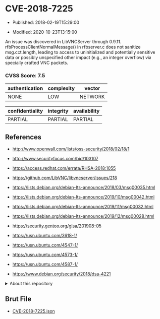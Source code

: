 # CVE-2018-7225

- Published: 2018-02-19T15:29:00

- Modified: 2020-10-23T13:15:00

An issue was discovered in LibVNCServer through 0.9.11. rfbProcessClientNormalMessage() in rfbserver.c does not sanitize msg.cct.length, leading to access to uninitialized and potentially sensitive data or possibly unspecified other impact (e.g., an integer overflow) via specially crafted VNC packets.

### CVSS Score: **7.5**

| authentication | complexity | vector |
| --- | --- | --- |
| NONE | LOW | NETWORK |

| confidentiality | integrity | availability |
| --- | --- | --- |
| PARTIAL | PARTIAL | PARTIAL |

## References

* http://www.openwall.com/lists/oss-security/2018/02/18/1

* http://www.securityfocus.com/bid/103107

* https://access.redhat.com/errata/RHSA-2018:1055

* https://github.com/LibVNC/libvncserver/issues/218

* https://lists.debian.org/debian-lts-announce/2018/03/msg00035.html

* https://lists.debian.org/debian-lts-announce/2019/10/msg00042.html

* https://lists.debian.org/debian-lts-announce/2019/11/msg00032.html

* https://lists.debian.org/debian-lts-announce/2019/12/msg00028.html

* https://security.gentoo.org/glsa/201908-05

* https://usn.ubuntu.com/3618-1/

* https://usn.ubuntu.com/4547-1/

* https://usn.ubuntu.com/4573-1/

* https://usn.ubuntu.com/4587-1/

* https://www.debian.org/security/2018/dsa-4221

<details>
<summary>About this repository</summary> 

  This repository is part of the project [Live Hack CVE](https://github.com/Live-Hack-CVE). Main website can be found [www.live-hack.org](https://www.live-hack.org) 
  
  Made by [Sn0wAlice](https://github.com/Sn0wAlice) for the people that care about security and need to have a feed of the latest CVEs. Hope you enjoy it, don't forget to star the repo and follow me on [Twitter](https://twitter.com/Sn0wAlice) and [Github](https://github.com/Sn0wAlice). And that is my [personnal website](https://www.alice-snow.me/)

  - [Home Page](https://github.com/Live-Hack-CVE)
  - [Framework](https://github.com/Live-Hack-CVE/cve-framework)
  - [CVE database](https://github.com/Live-Hack-CVE/full_database)
  - [Changelog](https://github.com/Live-Hack-CVE/Changelog)
</details>

## Brut File

* [CVE-2018-7225.json](https://raw.githubusercontent.com/Live-Hack-CVE/full_database/main/cves/2018/CVE-2018-7225.json)

